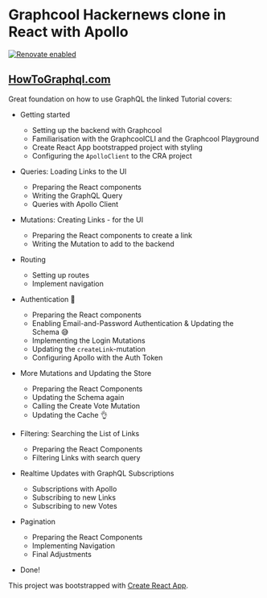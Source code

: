 # Graphcool Hackernews clone in React with Apollo

[![Renovate enabled](https://img.shields.io/badge/renovate-enabled-brightgreen.svg)](https://renovatebot.com/)

## [HowToGraphql.com](https://www.HowToGraphql.com)

Great foundation on how to use GraphQL the linked Tutorial covers:

* Getting started
  * Setting up the backend with Graphcool
  * Familiarisation with the GraphcoolCLI and the Graphcool Playground
  * Create React App bootstrapped project with styling
  * Configuring the `ApolloClient` to the CRA project

* Queries: Loading Links to the UI
  * Preparing the React components
  * Writing the GraphQL Query
  * Queries with Apollo Client

* Mutations: Creating Links - for the UI
  * Preparing the React components to create a link
  * Writing the Mutation to add to the backend

* Routing
  * Setting up routes
  * Implement navigation

* Authentication :tada:
  * Preparing the React components
  * Enabling Email-and-Password Authentication & Updating the Schema :sweat_smile:
  * Implementing the Login Mutations
  * Updating the `createLink`-mutation
  * Configuring Apollo with the Auth Token

* More Mutations and Updating the Store
  * Preparing the React Components
  * Updating the Schema again
  * Calling the Create Vote Mutation
  * Updating the Cache :ok_hand:

* Filtering: Searching the List of Links
  * Preparing the React Components
  * Filtering Links with search query

* Realtime Updates with GraphQL Subscriptions
  * Subscriptions with Apollo
  * Subscribing to new Links
  * Subscribing to new Votes

* Pagination
  * Preparing the React Components
  * Implementing Navigation
  * Final Adjustments

* Done!

This project was bootstrapped with [Create React App](https://github.com/facebookincubator/create-react-app).
